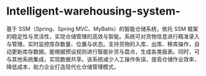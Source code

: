 # Intelligent-warehousing-system-
基于 SSM（Spring、Spring MVC、MyBatis）的智能仓储系统，依托 SSM 框架的稳定性与灵活性，实现仓储管理的高效与智能。系统可对货物信息进行精准录入与管理，实时监控库存数量、位置与状态。支持货物的入库、出库、移库操作，自动更新库存数据。能根据预设规则进行智能补货与盘点，生成各类报表。同时，可与其他系统集成，实现数据共享。该系统减少人工操作失误，提高仓储作业效率，降低成本，助力企业打造现代化仓储管理模式。 
